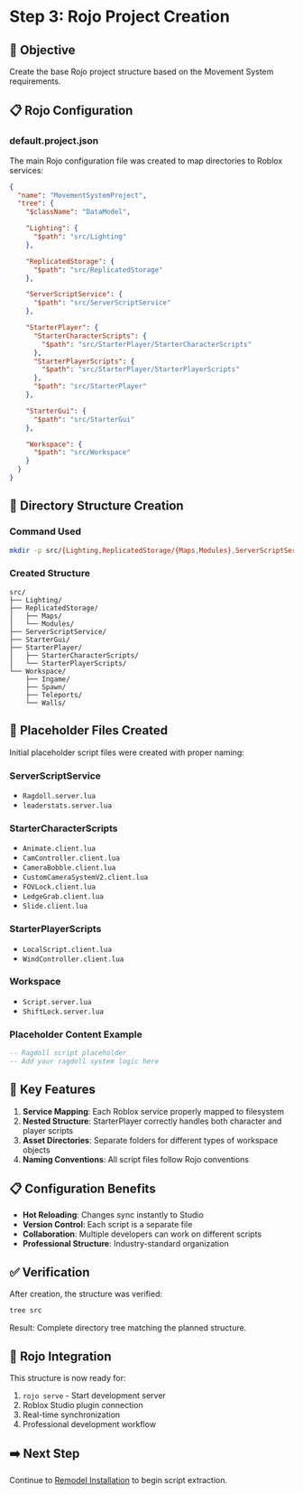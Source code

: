 # Step 3: Rojo Project Creation

## 🎯 Objective
Create the base Rojo project structure based on the Movement System requirements.

## 📋 Rojo Configuration

### default.project.json
The main Rojo configuration file was created to map directories to Roblox services:

```json
{
  "name": "MovementSystemProject",
  "tree": {
    "$className": "DataModel",

    "Lighting": {
      "$path": "src/Lighting"
    },

    "ReplicatedStorage": {
      "$path": "src/ReplicatedStorage"
    },

    "ServerScriptService": {
      "$path": "src/ServerScriptService"
    },

    "StarterPlayer": {
      "StarterCharacterScripts": {
        "$path": "src/StarterPlayer/StarterCharacterScripts"
      },
      "StarterPlayerScripts": {
        "$path": "src/StarterPlayer/StarterPlayerScripts"
      },
      "$path": "src/StarterPlayer"
    },

    "StarterGui": {
      "$path": "src/StarterGui"
    },

    "Workspace": {
      "$path": "src/Workspace"
    }
  }
}
```

## 📁 Directory Structure Creation

### Command Used
```bash
mkdir -p src/{Lighting,ReplicatedStorage/{Maps,Modules},ServerScriptService,StarterPlayer/{StarterCharacterScripts,StarterPlayerScripts},StarterGui,Workspace/{Ingame,Spawn,Teleports,Walls}}
```

### Created Structure
```
src/
├── Lighting/
├── ReplicatedStorage/
│   ├── Maps/
│   └── Modules/
├── ServerScriptService/
├── StarterGui/
├── StarterPlayer/
│   ├── StarterCharacterScripts/
│   └── StarterPlayerScripts/
└── Workspace/
    ├── Ingame/
    ├── Spawn/
    ├── Teleports/
    └── Walls/
```

## 📝 Placeholder Files Created

Initial placeholder script files were created with proper naming:

### ServerScriptService
- `Ragdoll.server.lua`
- `leaderstats.server.lua`

### StarterCharacterScripts  
- `Animate.client.lua`
- `CamController.client.lua`
- `CameraBobble.client.lua`
- `CustomCameraSystemV2.client.lua`
- `FOVLock.client.lua`
- `LedgeGrab.client.lua`
- `Slide.client.lua`

### StarterPlayerScripts
- `LocalScript.client.lua`
- `WindController.client.lua`

### Workspace
- `Script.server.lua`
- `ShiftLock.server.lua`

### Placeholder Content Example
```lua
-- Ragdoll script placeholder
-- Add your ragdoll system logic here
```

## 🎯 Key Features

1. **Service Mapping**: Each Roblox service properly mapped to filesystem
2. **Nested Structure**: StarterPlayer correctly handles both character and player scripts
3. **Asset Directories**: Separate folders for different types of workspace objects
4. **Naming Conventions**: All script files follow Rojo conventions

## 📋 Configuration Benefits

- **Hot Reloading**: Changes sync instantly to Studio
- **Version Control**: Each script is a separate file
- **Collaboration**: Multiple developers can work on different scripts
- **Professional Structure**: Industry-standard organization

## ✅ Verification

After creation, the structure was verified:
```bash
tree src
```

Result: Complete directory tree matching the planned structure.

## 🔄 Rojo Integration

This structure is now ready for:
1. `rojo serve` - Start development server
2. Roblox Studio plugin connection
3. Real-time synchronization
4. Professional development workflow

## ➡️ Next Step
Continue to [Remodel Installation](../02-extraction/01-remodel-installation.md) to begin script extraction.